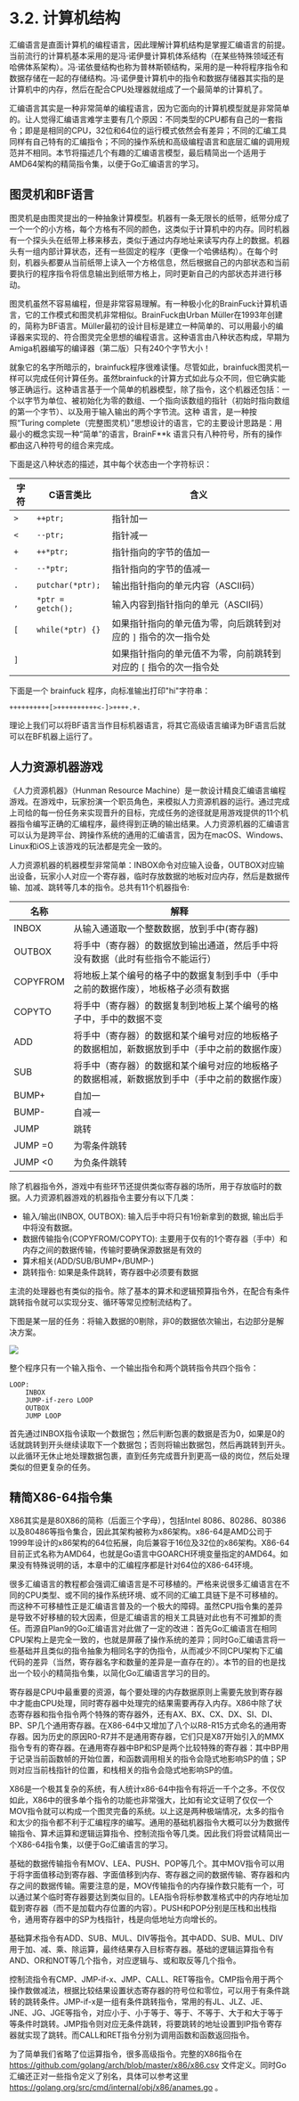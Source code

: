 # 3.2. 计算机结构

汇编语言是直面计算机的编程语言，因此理解计算机结构是掌握汇编语言的前提。当前流行的计算机基本采用的是冯·诺伊曼计算机体系结构（在某些特殊领域还有哈佛体系架构）。冯·诺依曼结构也称为普林斯顿结构，采用的是一种将程序指令和数据存储在一起的存储结构。冯·诺伊曼计算机中的指令和数据存储器其实指的是计算机中的内存，然后在配合CPU处理器就组成了一个最简单的计算机了。

汇编语言其实是一种非常简单的编程语言，因为它面向的计算机模型就是非常简单的。让人觉得汇编语言难学主要有几个原因：不同类型的CPU都有自己的一套指令；即是是相同的CPU，32位和64位的运行模式依然会有差异；不同的汇编工具同样有自己特有的汇编指令；不同的操作系统和高级编程语言和底层汇编的调用规范并不相同。本节将描述几个有趣的汇编语言模型，最后精简出一个适用于AMD64架构的精简指令集，以便于Go汇编语言的学习。


## 图灵机和BF语言

图灵机是由图灵提出的一种抽象计算模型。机器有一条无限长的纸带，纸带分成了一个一个的小方格，每个方格有不同的颜色，这类似于计算机中的内存。同时机器有一个探头头在纸带上移来移去，类似于通过内存地址来读写内存上的数据。机器头有一组内部计算状态，还有一些固定的程序（更像一个哈佛结构）。在每个时刻，机器头都要从当前纸带上读入一个方格信息，然后根据自己的内部状态和当前要执行的程序指令将信息输出到纸带方格上，同时更新自己的内部状态并进行移动。

图灵机虽然不容易编程，但是非常容易理解。有一种极小化的BrainFuck计算机语言，它的工作模式和图灵机非常相似。BrainFuck由Urban Müller在1993年创建的，简称为BF语言。Müller最初的设计目标是建立一种简单的、可以用最小的编译器来实现的、符合图灵完全思想的编程语言。这种语言由八种状态构成，早期为Amiga机器编写的编译器（第二版）只有240个字节大小！

就象它的名字所暗示的，brainfuck程序很难读懂。尽管如此，brainfuck图灵机一样可以完成任何计算任务。虽然brainfuck的计算方式如此与众不同，但它确实能够正确运行。这种语言基于一个简单的机器模型，除了指令，这个机器还包括：一个以字节为单位、被初始化为零的数组、一个指向该数组的指针（初始时指向数组的第一个字节）、以及用于输入输出的两个字节流。这种 语言，是一种按照“Turing complete（完整图灵机）”思想设计的语言，它的主要设计思路是：用最小的概念实现一种“简单”的语言，BrainF**k 语言只有八种符号，所有的操作都由这八种符号的组合来完成。

下面是这八种状态的描述，其中每个状态由一个字符标识：

| 字符 | C语言类比          | 含义
| --- | ----------------- | ------
| `>` | `++ptr;`          | 指针加一
| `<` | `--ptr;`          | 指针减一
| `+` | `++*ptr;`         | 指针指向的字节的值加一
| `-` | `--*ptr;`         | 指针指向的字节的值减一
| `.` | `putchar(*ptr);`  | 输出指针指向的单元内容（ASCⅡ码）
| `,` | `*ptr = getch();` | 输入内容到指针指向的单元（ASCⅡ码）
| `[` | `while(*ptr) {}`  | 如果指针指向的单元值为零，向后跳转到对应的 `]` 指令的次一指令处
| `]` |                   | 如果指针指向的单元值不为零，向前跳转到对应的 `[` 指令的次一指令处

下面是一个 brainfuck 程序，向标准输出打印"hi"字符串：

```
++++++++++[>++++++++++<-]>++++.+.
```

理论上我们可以将BF语言当作目标机器语言，将其它高级语言编译为BF语言后就可以在BF机器上运行了。

## 人力资源机器游戏

《人力资源机器》（Hunman Resource Machine）是一款设计精良汇编语言编程游戏。在游戏中，玩家扮演一个职员角色，来模拟人力资源机器的运行。通过完成上司给的每一份任务来实现晋升的目标，完成任务的途径就是用游戏提供的11个机器指令编写正确的汇编程序，最终得到正确的输出结果。人力资源机器的汇编语言可以认为是跨平台、跨操作系统的通用的汇编语言，因为在macOS、Windows、Linux和iOS上该游戏的玩法都是完全一致的。

人力资源机器的机器模型非常简单：INBOX命令对应输入设备，OUTBOX对应输出设备，玩家小人对应一个寄存器，临时存放数据的地板对应内存，然后是数据传输、加减、跳转等几本的指令。总共有11个机器指令:

| 名称      | 解释 |
| -------- | ---
| INBOX    | 从输入通道取一个整数数据，放到手中(寄存器)
| OUTBOX   | 将手中（寄存器）的数据放到输出通道，然后手中将没有数据（此时有些指令不能运行）
| COPYFROM | 将地板上某个编号的格子中的数据复制到手中（手中之前的数据作废），地板格子必须有数据
| COPYTO   | 将手中（寄存器）的数据复制到地板上某个编号的格子中，手中的数据不变
| ADD      | 将手中（寄存器）的数据和某个编号对应的地板格子的数据相加，新数据放到手中（手中之前的数据作废）
| SUB      | 将手中（寄存器）的数据和某个编号对应的地板格子的数据相减，新数据放到手中（手中之前的数据作废）
| BUMP+    | 自加一
| BUMP-    | 自减一
| JUMP     | 跳转
| JUMP =0  | 为零条件跳转
| JUMP <0  | 为负条件跳转

除了机器指令外，游戏中有些环节还提供类似寄存器的场所，用于存放临时的数据。人力资源机器游戏的机器指令主要分有以下几类：

- 输入/输出(INBOX, OUTBOX): 输入后手中将只有1份新拿到的数据, 输出后手中将没有数据。
- 数据传输指令(COPYFROM/COPYTO): 主要用于仅有的1个寄存器（手中）和内存之间的数据传输，传输时要确保源数据是有效的
- 算术相关(ADD/SUB/BUMP+/BUMP-)
- 跳转指令: 如果是条件跳转，寄存器中必须要有数据

主流的处理器也有类似的指令。除了基本的算术和逻辑预算指令外，在配合有条件跳转指令就可以实现分支、循环等常见控制流结构了。

下图是某一层的任务：将输入数据的0剔除，非0的数据依次输出，右边部分是解决方案。

![](../images/ch3-02-arch-hsm-zero.jpg)

整个程序只有一个输入指令、一个输出指令和两个跳转指令共四个指令：

```
LOOP:
	INBOX
	JUMP-if-zero LOOP
	OUTBOX
	JUMP LOOP
```

首先通过INBOX指令读取一个数据包；然后判断包裹的数据是否为0，如果是0的话就跳转到开头继续读取下一个数据包；否则将输出数据包，然后再跳转到开头。以此循环无休止地处理数据包裹，直到任务完成晋升到更高一级的岗位，然后处理类似的但更复杂的任务。


## 精简X86-64指令集

X86其实是是80X86的简称（后面三个字母），包括Intel 8086、80286、80386以及80486等指令集合，因此其架构被称为x86架构。x86-64是AMD公司于1999年设计的x86架构的64位拓展，向后兼容于16位及32位的x86架构。X86-64目前正式名称为AMD64，也就是Go语言中GOARCH环境变量指定的AMD64。如果没有特殊说明的话，本章中的汇编程序都是针对64位的X86-64环境。

很多汇编语言的教程都会强调汇编语言是不可移植的。严格来说很多汇编语言在不同的CPU类型、或不同的操作系统环境、或不同的汇编工具链下是不可移植的。而这种不可移植性正是汇编语言普及的一个极大的障碍。虽然CPU指令集的差异是导致不好移植的较大因素，但是汇编语言的相关工具链对此也有不可推卸的责任。而源自Plan9的Go汇编语言对此做了一定的改进：首先Go汇编语言在相同CPU架构上是完全一致的，也就是屏蔽了操作系统的差异；同时Go汇编语言将一些基础并且类似的指令抽象为相同名字的伪指令，从而减少不同CPU架构下汇编代码的差异（当然，寄存器名字和数量的差异是一直存在的）。本节的目的也是找出一个较小的精简指令集，以简化Go汇编语言学习的目的。

寄存器是CPU中最重要的资源，每个要处理的内存数据原则上需要先放到寄存器中才能由CPU处理，同时寄存器中处理完的结果需要再存入内存。X86中除了状态寄存器和指令指令两个特殊的寄存器外，还有AX、BX、CX、DX、SI、DI、BP、SP几个通用寄存器。在X86-64中又增加了八个以R8-R15方式命名的通用寄存器。因为历史的原因R0-R7并不是通用寄存器，它们只是X87开始引入的MMX指令专有的寄存器。在通用寄存器中BP和SP是两个比较特殊的寄存器：其中BP用于记录当前函数帧的开始位置，和函数调用相关的指令会隐式地影响SP的值；SP则对应当前栈指针的位置，和栈相关的指令会隐式地影响SP的值。

X86是一个极其复杂的系统，有人统计x86-64中指令有将近一千个之多。不仅仅如此，X86中的很多单个指令的功能也非常强大，比如有论文证明了仅仅一个MOV指令就可以构成一个图灵完备的系统。以上这是两种极端情况，太多的指令和太少的指令都不利于汇编程序的编写。通用的基础机器指令大概可以分为数据传输指令、算术运算和逻辑运算指令、控制流指令等几类。因此我们将尝试精简出一个X86-64指令集，以便于Go汇编语言的学习。

基础的数据传输指令有MOV、LEA、PUSH、POP等几个。其中MOV指令可以用于将字面值移动到寄存器、字面值移到内存、寄存器之间的数据传输、寄存器和内存之间的数据传输。需要注意的是，MOV传输指令的内存操作数只能有一个，可以通过某个临时寄存器要达到类似目的。LEA指令将标参数准格式中的内存地址加载到寄存器（而不是加载内存位置的内容）。PUSH和POP分别是压栈和出栈指令，通用寄存器中的SP为栈指针，栈是向低地址方向增长的。

基础算术指令有ADD、SUB、MUL、DIV等指令。其中ADD、SUB、MUL、DIV用于加、减、乘、除运算，最终结果存入目标寄存器。基础的逻辑运算指令有AND、OR和NOT等几个指令，对应逻辑与、或和取反等几个指令。

控制流指令有CMP、JMP-if-x、JMP、CALL、RET等指令。CMP指令用于两个操作数做减法，根据比较结果设置状态寄存器的符号位和零位，可以用于有条件跳转的跳转条件。JMP-if-x是一组有条件跳转指令，常用的有JL、JLZ、JE、JNE、JG、JGE等指令，对应小于、小于等于、等于、不等于、大于和大于等于等条件时跳转。JMP指令则对应无条件跳转，将要跳转的地址设置到IP指令寄存器就实现了跳转。而CALL和RET指令分别为调用函数和函数返回指令。

<!-- TODO: 指令表格 -->

为了简单我们省略了位运算指令，很多高级指令。完整的X86指令在 https://github.com/golang/arch/blob/master/x86/x86.csv 文件定义。同时Go汇编还正对一些指令定义了别名，具体可以参考这里 https://golang.org/src/cmd/internal/obj/x86/anames.go 。

